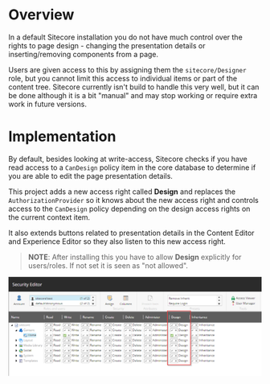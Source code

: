 Overview
========
In a default Sitecore installation you do not have much control over the rights to page design - changing the 
presentation details or inserting/removing components from a page.

Users are given access to this by assigning them the `sitecore/Designer` role, but you cannot limit this access to 
individual items or part of the content tree. Sitecore currently isn't build to handle this very well, but it can be 
done although it is a bit "manual" and may stop working or require extra work in future versions.

Implementation
==============
By default, besides looking at write-access, Sitecore checks if you have read access to a `CanDesign` policy item in the
core database to determine if you are able to edit the page presentation details.

This project adds a new access right called **Design** and replaces the `AuthorizationProvider` so it knows about the 
new access right and controls access to the `CanDesign` policy depending on the design access rights on the current context item.

It also extends buttons related to presentation details in the Content Editor and Experience Editor so they also 
listen to this new access right.

> **NOTE**: After installing this you have to allow **Design** explicitly for users/roles.
> If not set it is seen as "not allowed".

![Security Editor](assets/readme/security_editor.png?raw=true)